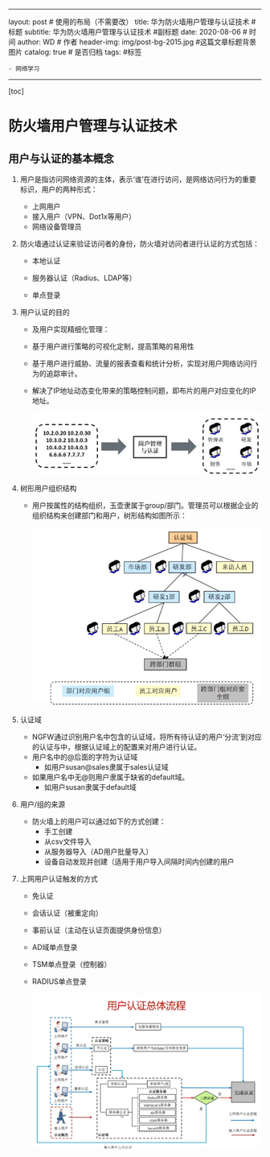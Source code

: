 



---

layout:     post   				    # 使用的布局（不需要改）
title:      华为防火墙用户管理与认证技术 				# 标题 
subtitle:   华为防火墙用户管理与认证技术 #副标题
date:       2020-08-06 				# 时间
author:     WD 						# 作者
header-img: img/post-bg-2015.jpg 	#这篇文章标题背景图片
catalog: true 						# 是否归档
tags:								#标签

    - 网络学习

---



[toc]



# 防火墙用户管理与认证技术

## 用户与认证的基本概念

1. 用户是指访问网络资源的主体，表示‘谁’在进行访问，是网络访问行为的重要标识，用户的两种形式：

   - 上网用户
   - 接入用户（VPN、Dot1x等用户）
   - 网络设备管理员

2. 防火墙通过认证来验证访问者的身份，防火墙对访问者进行认证的方式包括：

   - 本地认证

   - 服务器认证（Radius、LDAP等）

   - 单点登录

3. 用户认证的目的

   - 及用户实现精细化管理：

   - 基于用户进行策略的可视化定制，提高策略的易用性

   - 基于用户进行威胁、流量的报表查看和统计分析，实现对用户网络访问行为的追踪审计。

   - 解决了IP地址动态变化带来的策略控制问题，即布片的用户对应变化的IP地址。

     ![用户的管理与认证](..\img\image-20200408234906395.png)

   

4. 树形用户组织结构

   - 用户按属性的结构组织，玉壶隶属于group/部门。管理员可以根据企业的组织结构来创建部门和用户，树形结构如图所示：

     <img src="..\img\image-20200408235412775.png" alt="用户组织结构.png" style="zoom:80%;" />

5. 认证域
   - NGFW通过识别用户名中包含的认证域，将所有待认证的用户‘分流’到对应的认证与中，根据认证域上的配置来对用户进行认证。
   - 用户名中的@后面的字符为认证域
     - 如用户susan@sales隶属于sales认证域
   - 如果用户名中无@则用户隶属于缺省的default域。
     - 如用户susan隶属于default域

6. 用户/组的来源

   - 防火墙上的用户可以通过如下的方式创建：
     - 手工创建
     - 从csv文件导入
     - 从服务器导入（AD用户批量导入）
     - 设备自动发现并创建（适用于用户导入间隔时间内创建的用户

7. 上网用户认证触发的方式

   - 免认证

   - 会话认证（被重定向）

   - 事前认证（主动在认证页面提供身份信息）

   - AD域单点登录

   - TSM单点登录（控制器）

   - RADIUS单点登录

     <img src="..\img\image-20200409000632609.png" style="zoom:80%;" />





##



